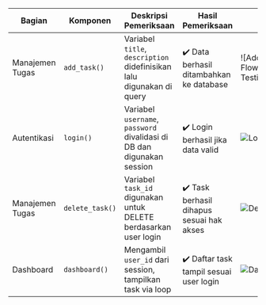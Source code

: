 | Bagian          | Komponen        | Deskripsi Pemeriksaan                                                  | Hasil Pemeriksaan                         | Screenshot Code                                              | Screenshot Tampilan                                           |
| --------------- | --------------- | ---------------------------------------------------------------------- | ----------------------------------------- | ------------------------------------------------------------- | ------------------------------------------------------------- |
| Manajemen Tugas | `add_task()`    | Variabel `title`, `description` didefinisikan lalu digunakan di query  | ✔️ Data berhasil ditambahkan ke database  | ![Add Task Code](white box testing/Data Flow Testing/screenshots/add_task_code.png.png)             | ![Add Task UI](path_ke_gambar/add_task_ui.png)                 |
| Autentikasi     | `login()`       | Variabel `username`, `password` divalidasi di DB dan digunakan session | ✔️ Login berhasil jika data valid         | ![Login Code](path_ke_gambar/login_code.png)                   | ![Login UI](path_ke_gambar/login_ui.png)                       |
| Manajemen Tugas | `delete_task()` | Variabel `task_id` digunakan untuk DELETE berdasarkan user login       | ✔️ Task berhasil dihapus sesuai hak akses | ![Delete Task Code](path_ke_gambar/delete_task_code.png)       | ![Delete Task UI](path_ke_gambar/delete_task_ui.png)           |
| Dashboard       | `dashboard()`   | Mengambil `user_id` dari session, tampilkan task via loop              | ✔️ Daftar task tampil sesuai user login   | ![Dashboard Code](path_ke_gambar/dashboard_code.png)           | ![Dashboard UI](path_ke_gambar/dashboard_ui.png)               |

